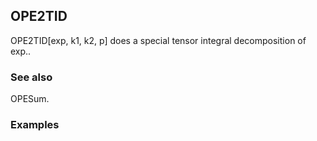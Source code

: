 ##  OPE2TID 

OPE2TID[exp, k1, k2, p]	does a special tensor integral decomposition of exp..

###  See also 

OPESum.

###  Examples 